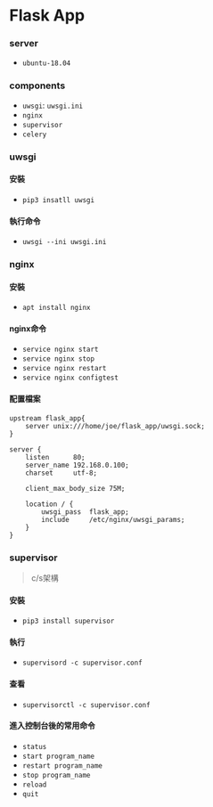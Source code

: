# Flask App
### server
- `ubuntu-18.04`

### components
- `uwsgi`: `uwsgi.ini`
- `nginx`
- `supervisor`
- `celery`

### uwsgi
#### 安裝
* `pip3 insatll uwsgi`

#### 執行命令
* `uwsgi --ini uwsgi.ini`

### nginx
#### 安裝
* `apt install nginx`

#### nginx命令
* `service nginx start`
* `service nginx stop`
* `service nginx restart`
* `service nginx configtest`

#### 配置檔案
```bash=
upstream flask_app{
    server unix:///home/joe/flask_app/uwsgi.sock;
}

server {
    listen      80;
    server_name 192.168.0.100;
    charset     utf-8;

    client_max_body_size 75M;

    location / {
        uwsgi_pass  flask_app;
        include     /etc/nginx/uwsgi_params;
    }
}
```

### supervisor
> c/s架構
#### 安裝
* `pip3 install supervisor`

#### 執行
* `supervisord -c supervisor.conf`

#### 查看
* `supervisorctl -c supervisor.conf`

#### 進入控制台後的常用命令
* `status`
* `start program_name`
* `restart program_name`
* `stop program_name`
* `reload`
* `quit`

